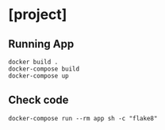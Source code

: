 # [project]

## Running App
```
docker build .
docker-compose build
docker-compose up
```
## Check code
```
docker-compose run --rm app sh -c "flake8"
```
